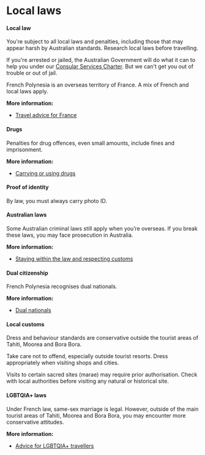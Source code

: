 # Local laws

#### Local law

You're subject to all local laws and penalties, including those that may appear harsh by Australian standards. Research local laws before travelling.

If you're arrested or jailed, the Australian Government will do what it can to help you under our [Consular Services Charter](/consular-services/consular-services-charter "Consular Services Charter"). But we can't get you out of trouble or out of jail.

French Polynesia is an overseas territory of France. A mix of French and local laws apply.

**More information:**

* [Travel advice for France](/destinations/europe/france "France")

#### Drugs

Penalties for drug offences, even small amounts, include fines and imprisonment.

**More information:**

* [Carrying or using drugs](/before-you-go/laws/drugs "Carrying or using drugs")

#### Proof of identity

By law, you must always carry photo ID.

#### Australian laws

Some Australian criminal laws still apply when you’re overseas. If you break these laws, you may face prosecution in Australia.

**More information:**

* [Staying within the law and respecting customs](/before-you-go/laws "Staying within the law")

#### Dual citizenship

French Polynesia recognises dual nationals.

**More information:**

* [Dual nationals](/before-you-go/who-you-are/dual-nationals "Advice for dual nationals")

#### Local customs

Dress and behaviour standards are conservative outside the tourist areas of Tahiti, Moorea and Bora Bora.

Take care not to offend, especially outside tourist resorts. Dress appropriately when visiting shops and cities.

Visits to certain sacred sites (marae) may require prior authorisation. Check with local authorities before visiting any natural or historical site.

#### LGBTQIA+ laws

Under French law, same-sex marriage is legal. However, outside of the main tourist areas of Tahiti, Moorea and Bora Bora, you may encounter more conservative attitudes.

**More information:**

* [Advice for LGBTQIA+ travellers](/before-you-go/who-you-are/LGBTQIA "Advice for LGBTQIA+ travellers")